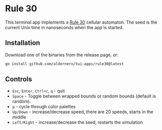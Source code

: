 # Rule 30

This terminal app implements a [Rule 30](https://en.wikipedia.org/wiki/Rule_30) cellular automaton. The seed is the 
current Unix time in nanoseconds when the app is started.

## Installation

Download one of the binaries from the release page, or:
```bash
go install github.com/aldernero/tui-apps/rule30@latest
```

## Controls

* `Esc`, `Enter`, `Ctrl+c`, `q` - quit
* `Space` - Toggle between wrapped bounds or random bounds (default is random).
* `p` - cycle through color palettes
* `Up/Down` - increase/decrease speed, there are 20 speeds, starts in the middle
* `Left/Right` - increase/decrease the seed, restarts the simulation